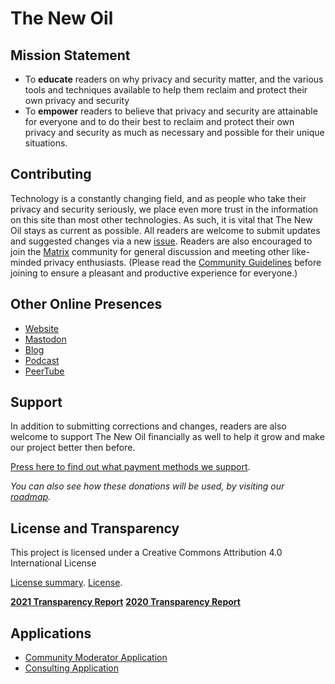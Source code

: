 # The New Oil

## Mission Statement

- To **educate** readers on why privacy and security matter, and the various tools and techniques available to help them reclaim and protect their own privacy and security
- To **empower** readers to believe that privacy and security are attainable for everyone and to do their best to reclaim and protect their own privacy and security as much as necessary and possible for their unique situations.

## Contributing

Technology is a constantly changing field, and as people who take their privacy and security seriously, we place even more trust in the information on this site than most other technologies. As such, it is vital that The New Oil stays as current as possible. All readers are welcome to submit updates and suggested changes via a new [issue](https://gitlab.com/nbartram/the-new-oil/-/issues). Readers are also encouraged to join the [Matrix](https://matrix.to/#/#TheNewOil:matrix.org) community for general discussion and meeting other like-minded privacy enthusiasts. (Please read the [Community Guidelines](https://gitlab.com/nbartram/the-new-oil/-/wikis/Community-Guidelines) before joining to ensure a pleasant and productive experience for everyone.)

## Other Online Presences

- [Website](https://thenewoil.org/)
- [Mastodon](https://freeradical.zone/@thenewoil)
- [Blog](https://blog.thenewoil.org/)
- [Podcast](https://surveillancereport.tech/)
- [PeerTube](https://peertube.thenewoil.xyz/video-channels/thenewoil/videos)

## Support

In addition to submitting corrections and changes, readers are also welcome to support The New Oil financially as well to help it grow and make our project better then before.

[Press here to find out what payment methods we support](https://thenewoil.org/support.html).

_You can also see how these donations will be used, by visiting our [roadmap](https://thenewoil.org/roadmap.html)._

## License and Transparency
This project is licensed under a Creative Commons Attribution 4.0 International License
 
[License summary](https://creativecommons.org/licenses/by/4.0/).
[License](https://creativecommons.org/licenses/by/4.0/legalcode). 

**[2021 Transparency Report](https://write.as/thenewoil/transparency-report-2021-and-goals-for-2022)**
**[2020 Transparency Report](https://write.as/thenewoil/2020-recap-2021-plans)**

## Applications

- [Community Moderator Application](https://cryptpad.fr/form/#/2/form/view/99si-RTW4n6MV5i4wzzDuGpGSgQJ1mG8uoyi0q8z37M/)
- [Consulting Application](https://cryptpad.fr/form/#/2/form/view/vRN7JSx2x71E0Ufg7MthpP1ZeZSV7ZK0grbx-TlVlHc/)
